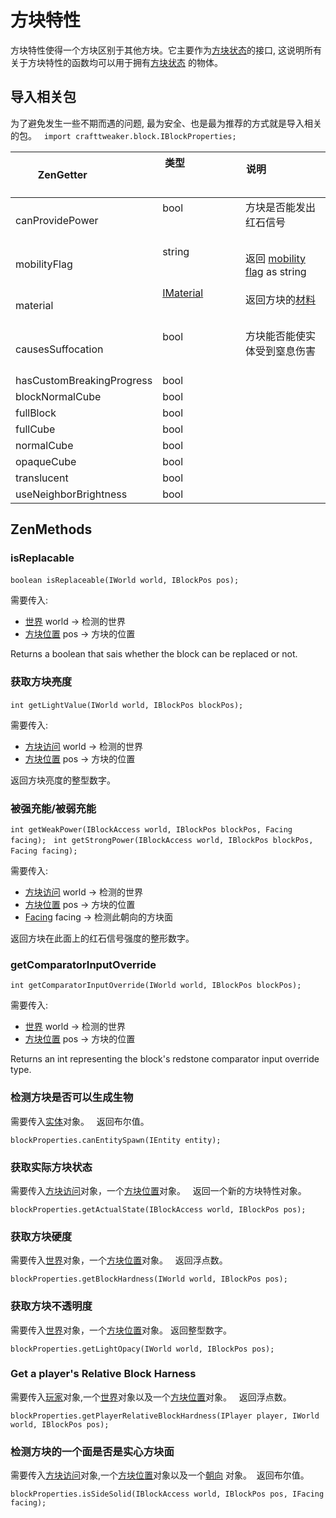 # 方块特性

方块特性使得一个方块区别于其他方块。它主要作为[方块状态](IBlockState)的接口, 这说明所有关于方块特性的函数均可以用于拥有[方块状态](IBlockState) 的物体。

## 导入相关包
为了避免发生一些不期而遇的问题, 最为安全、也是最为推荐的方式就是导入相关的包。  
`import crafttweaker.block.IBlockProperties;` 

|ZenGetter                  |类型                                                                  | 说明                                                    |
|---------------------------|----------------------------------------------------------------------|---------------------------------------------------------|
|canProvidePower            | bool                                                                 | 方块是否能发出红石信号                                     |
|mobilityFlag               | string                                                               | 返回 [mobility flag](MobilityFlag) as string             |
|material                   | [IMaterial](IMaterial)                                               | 返回方块的[材料](IMaterial)                               |
|causesSuffocation          | bool                                                                 | 方块能否能使实体受到窒息伤害                               |
|hasCustomBreakingProgress  | bool                                                                 |                                                         |
|blockNormalCube            | bool                                                                 |                                                         |
|fullBlock                  | bool                                                                 |                                                         |
|fullCube                   | bool                                                                 |                                                         |
|normalCube                 | bool                                                                 |                                                         |
|opaqueCube                 | bool                                                                 |                                                         |
|translucent                | bool                                                                 |                                                         |
|useNeighborBrightness      | bool                                                                 |                                                         |

## ZenMethods
### isReplacable
`boolean isReplaceable(IWorld world, IBlockPos pos);`  

需要传入:

- [世界](/Vanilla/World/IWorld) world → 检测的世界
- [方块位置](/Vanilla/World/IBlockPos) pos → 方块的位置

Returns a boolean that sais whether the block can be replaced or not.


### 获取方块亮度
`int getLightValue(IWorld world, IBlockPos blockPos);`  

需要传入:

- [方块访问](/Vanilla/World/IBlockAccess) world → 检测的世界
- [方块位置](/Vanilla/World/IBlockPos) pos → 方块的位置

返回方块亮度的整型数字。

### 被强充能/被弱充能
`int getWeakPower(IBlockAccess world, IBlockPos blockPos, Facing facing);`  
`int getStrongPower(IBlockAccess world, IBlockPos blockPos, Facing facing);`  

需要传入:

- [方块访问](/Vanilla/World/IBlockAccess) world → 检测的世界
- [方块位置](/Vanilla/World/IBlockPos) pos → 方块的位置
- [Facing](/Vanilla/World/Facing) facing → 检测此朝向的方块面

返回方块在此面上的红石信号强度的整形数字。

### getComparatorInputOverride
`int getComparatorInputOverride(IWorld world, IBlockPos blockPos);`

需要传入:

- [世界](/Vanilla/World/IWorld) world → 检测的世界
- [方块位置](/Vanilla/World/IBlockPos) pos → 方块的位置

Returns an int representing the block's redstone comparator input override type.


### 检测方块是否可以生成生物

需要传入[实体](/Vanilla/Entities/IEntity)对象。  
返回布尔值。
```
blockProperties.canEntitySpawn(IEntity entity);
```

### 获取实际方块状态

需要传入[方块访问](/Vanilla/World/IBlockAccess)对象，一个[方块位置](/Vanilla/World/IBlockPos)对象。  
返回一个新的方块特性对象。

```
blockProperties.getActualState(IBlockAccess world, IBlockPos pos);
```

### 获取方块硬度

需要传入[世界](/Vanilla/World/IWorld)对象，一个[方块位置](/Vanilla/World/IBlockPos)对象。  
返回浮点数。
```
blockProperties.getBlockHardness(IWorld world, IBlockPos pos);
```

### 获取方块不透明度

需要传入[世界](/Vanilla/World/IWorld)对象，一个[方块位置](/Vanilla/World/IBlockPos)对象。
返回整型数字。
```
blockProperties.getLightOpacy(IWorld world, IBlockPos pos);
```

### Get a player's Relative Block Harness

需要传入[玩家](/Vanilla/Players/IPlayer)对象,一个[世界](/Vanilla/World/IWorld)对象以及一个[方块位置](/Vanilla/World/IBlockPos)对象。  
返回浮点数。
```
blockProperties.getPlayerRelativeBlockHardness(IPlayer player, IWorld world, IBlockPos pos);
```

### 检测方块的一个面是否是实心方块面

需要传入[方块访问](/Vanilla/World/IBlockAccess)对象,一个[方块位置](/Vanilla/World/IBlockPos)对象以及一个[朝向](/Vanilla/World/IFacing) 对象。 
返回布尔值。
```
blockProperties.isSideSolid(IBlockAccess world, IBlockPos pos, IFacing facing);
```
